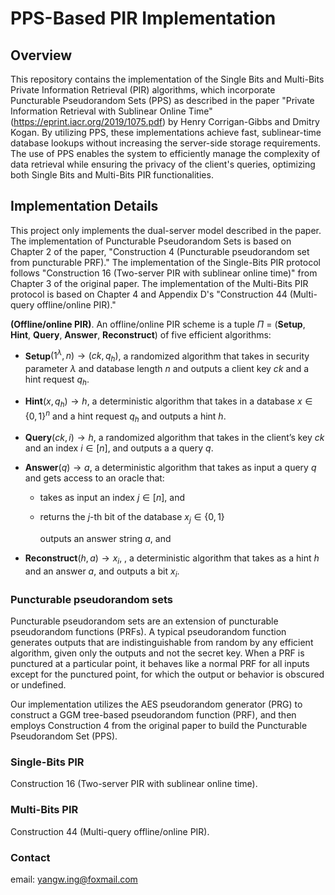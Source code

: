 # PPS-Based PIR Implementation

## Overview

This repository contains the implementation of the Single Bits and Multi-Bits Private Information Retrieval (PIR) algorithms,
which incorporate Puncturable Pseudorandom Sets (PPS) as described in the paper
"Private Information Retrieval with Sublinear Online Time" (<https://eprint.iacr.org/2019/1075.pdf>) by Henry Corrigan-Gibbs and Dmitry Kogan.
By utilizing PPS, these implementations achieve fast, sublinear-time database lookups without increasing the server-side storage requirements.
The use of PPS enables the system to efficiently manage the complexity of data retrieval while ensuring the privacy of the client's queries,
optimizing both Single Bits and Multi-Bits PIR functionalities.

## Implementation Details

This project only implements the dual-server model described in the paper. The implementation of Puncturable Pseudorandom Sets is based on
Chapter 2 of the paper, "Construction 4 (Puncturable pseudorandom set from puncturable PRF)." The implementation of the Single-Bits PIR protocol
follows "Construction 16 (Two-server PIR with sublinear online time)" from Chapter 3 of the original paper.
The implementation of the Multi-Bits PIR protocol is based on Chapter 4 and Appendix D's "Construction 44 (Multi-query offline/online PIR)."

**(Offline/online PIR)**. An offline/online PIR scheme is a tuple $\Pi$ = (**Setup**, **Hint**, **Query**, **Answer**, **Reconstruct**) of
five efficient algorithms:

* **Setup**$(1^{\lambda}, n) \to (ck, q_h)$,  a randomized algorithm that takes in security parameter $\lambda$ and database length $n$
and outputs a client key $ck$ and a hint request $q_h$.

* **Hint**$(x, q_h) \to h$,  a deterministic algorithm that takes in a database $x \in \{0, 1\}^n$ and a hint request $q_h$ and outputs a hint $h$.

* **Query**$(ck, i) \to h$,  a randomized algorithm that takes in the client’s key $ck$ and an index $i \in [n]$, and outputs a a query $q$.

* **Answer**$(q) \to a$,  a deterministic algorithm that takes as input a query $q$ and gets access to an oracle that:
  * takes as input an index $j \in [n]$, and
  * returns the $j$-th bit of the database $x_j ∈ \{0, 1\}$

    outputs an answer string $a$, and

* **Reconstruct**$(h, a) \to x_i$,  , a deterministic algorithm that takes as a hint $h$ and an answer $a$, and outputs a bit $x_i$.

### Puncturable pseudorandom sets

Puncturable pseudorandom sets are an extension of puncturable pseudorandom functions (PRFs). A typical pseudorandom function generates outputs that
are indistinguishable from random by any efficient algorithm, given only the outputs and not the secret key. When a PRF is punctured at a particular
point, it behaves like a normal PRF for all inputs except for the punctured point, for which the output or behavior is obscured or undefined.

Our implementation utilizes the AES pseudorandom generator (PRG) to construct a GGM tree-based pseudorandom function (PRF), and then employs
Construction 4 from the original paper to build the Puncturable Pseudorandom Set (PPS).

### Single-Bits PIR

Construction 16 (Two-server PIR with sublinear online time).

### Multi-Bits PIR

Construction 44 (Multi-query offline/online PIR).

### Contact

email: <yangw.ing@foxmail.com>
